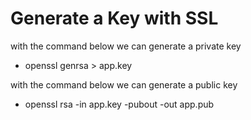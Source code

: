 # Generate a Key with SSL

with the command below we can generate a private key 
* openssl genrsa > app.key

with the command below we can generate a public key 
* openssl rsa -in app.key -pubout -out app.pub

